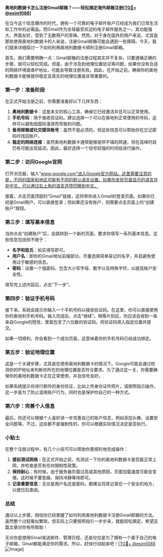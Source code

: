 **奥地利数据卡怎么注册Gmail邮箱？——轻松搞定海外邮箱注册[[TG💪+ @esim1088](https://t.me/s/esim1088)]**

在当今这个信息爆炸的时代，拥有一个可靠的电子邮件账户已经成为我们日常生活和工作中的必需品。而Gmail作为全球最受欢迎的电子邮件服务之一，其功能强大、界面友好，受到了无数用户的青睐。然而，对于身在国外的用户来说，尤其是那些使用奥地利数据卡的人来说，注册Gmail邮箱可能会遇到一些障碍。今天，我们就来详细探讨一下如何利用奥地利数据卡顺利注册Gmail邮箱。

首先，我们需要明确一点：Gmail邮箱的注册过程其实并不复杂，只要遵循正确的步骤，就可以轻松完成。但是，由于涉及到地理位置验证等问题，如果你没有合适的网络环境或者IP地址，可能会导致注册失败。因此，在开始之前，确保你的奥地利数据卡能够提供稳定且真实的地理位置是非常重要的。

### **第一步：准备阶段**

在正式开始注册之前，你需要准备好以下几样东西：

1. **奥地利数据卡**：这是本文的核心工具，确保它已经激活并且可以正常使用。
2. **手机号码**：用于接收验证码。建议选择一个可以在奥地利正常使用的号码，这样可以避免因国际漫游而导致的问题。
3. **备用邮箱或社交媒体账号**：虽然不是必须的，但这些信息可以帮助你在忘记密码时找回账户。
4. **稳定的网络连接**：虽然奥地利数据卡通常能够提供不错的网速，但在高峰时段仍有可能出现延迟。因此，最好选择一个信号较强的时间段进行操作。

### **第二步：访问Google官网**

打开浏览器，输入“www.google.com”进入Google官方网站。这里需要注意的是，不同的国家和地区可能有不同的默认语言设置。如果你发现页面显示的语言并非中文，可以通过右上角的语言选项切换到中文。

接着，点击页面顶部的“Gmail”链接，这将带你进入Gmail的登录页面。如果你已经是Gmail用户，可以直接登录；但如果还没有账户，则需要点击页面上的“创建账户”按钮。

### **第三步：填写基本信息**

当你点击“创建账户”后，会跳转到一个新的页面，要求你填写一系列基本信息。这些信息包括但不限于：

- **名字和姓氏**：如实填写即可。
- **用户名**：即你的Gmail地址前缀部分。尽量选择简单易记的名字，并且避免使用过于敏感的信息。
- **密码**：设置一个强密码，包含大小写字母、数字以及特殊字符，以提高账户安全性。

填写完上述内容后，点击“下一步”。

### **第四步：验证手机号码**

接下来，系统会提示你输入一个手机号码以接收验证码。在这里，你可以直接使用你的奥地利手机号码。输入完成后，点击“继续”。稍等片刻后，你应该会收到一条来自Google的短信，里面包含了六位数的验证码。将验证码填入指定位置并提交。

如果一切顺利，你会看到一个成功页面，这意味着你的手机号码已经成功绑定。

### **第五步：验证地理位置**

这是一个关键步骤，尤其是在使用奥地利数据卡的情况下。Google可能会通过检测你的IP地址来判断你所在的地理位置是否符合要求。为了通过这一关，你需要确保你的奥地利数据卡正在正常使用，并且信号良好。

如果系统提示你进行额外的身份验证，比如上传身份证件照片，请按照指示操作。这一步是为了防止滥用账户行为，同时也是保护你自己的一种方式。

### **第六步：完善个人信息**

最后，你还可以根据个人喜好进一步完善自己的账户信息，例如添加头像、设置安全问题等。不过，这些都不是强制性的，你可以根据实际情况决定是否执行。

### **小贴士**

在整个注册过程中，有几个小技巧可以帮助你更顺利地完成操作：

1. **提前测试网络**：在正式开始之前，先测试一下你的奥地利数据卡是否能正常上网，并检查是否有任何限制性政策。
2. **保持耐心**：有时候，由于服务器负载过高或其他原因，页面加载速度可能会变慢。这时候不要急躁，保持冷静等待即可。
3. **记录重要信息**：无论是用户名还是密码，都建议将其记录在一个安全的地方，以便日后查阅。

### **总结**

通过以上步骤，相信你已经掌握了如何利用奥地利数据卡注册Gmail邮箱的方法。虽然整个过程看似繁琐，但实际上只要按照指引一步步来，就能轻松搞定。希望这篇文章对你有所帮助！

无论你是想用Gmail发送邮件、管理日程，还是仅仅是为了拥有一个属于自己的电子邮箱，Gmail都能满足你的需求。所以，赶快行动起来吧！[[TG💪+ @esim1088](https://t.me/s/esim1088) ![Image](https://i.postimg.cc/4NQfJmqS/Snipaste-2025-05-13-00-14-12.png)]